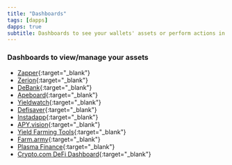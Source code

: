 ```yaml
---
title: "Dashboards"
tags: [dapps]
dapps: true
subtitle: Dashboards to see your wallets' assets or perform actions in DeFi Apps.
---
```


### Dashboards to view/manage your assets

- [Zapper](https://zapper.fi/){:target="_blank"}
- [Zerion](https://zerion.io/){:target="_blank"}
- [DeBank](https://debank.com/){:target="_blank"}
- [Apeboard](https://apeboard.finance/dashboard){:target="_blank"}
- [Yieldwatch](https://www.yieldwatch.net/){:target="_blank"}
- [Defisaver](https://defisaver.com/){:target="_blank"}
- [Instadapp](https://instadapp.io/){:target="_blank"}
- [APY.vision](https://apy.vision/#/){:target="_blank"}
- [Yield Farming Tools](https://yieldfarmingtools.com/){:target="_blank"}
- [Farm.army](https://farm.army/){:target="_blank"}
- [Plasma Finance](https://plasma.finance/){:target="_blank"}
- [Crypto.com DeFi Dashboard](https://crypto.com/defi/dashboard/gas-fees){:target="_blank"}
